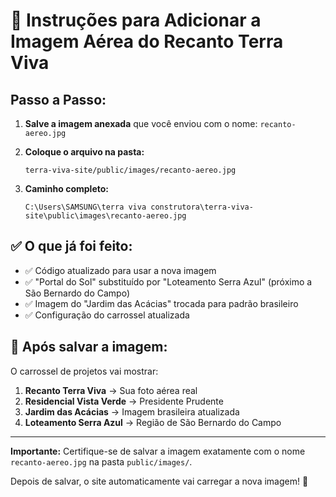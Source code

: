 # 📸 Instruções para Adicionar a Imagem Aérea do Recanto Terra Viva

## Passo a Passo:

1. **Salve a imagem anexada** que você enviou com o nome: `recanto-aereo.jpg`

2. **Coloque o arquivo na pasta:**
   ```
   terra-viva-site/public/images/recanto-aereo.jpg
   ```

3. **Caminho completo:**
   ```
   C:\Users\SAMSUNG\terra viva construtora\terra-viva-site\public\images\recanto-aereo.jpg
   ```

## ✅ O que já foi feito:

- ✅ Código atualizado para usar a nova imagem
- ✅ "Portal do Sol" substituído por "Loteamento Serra Azul" (próximo a São Bernardo do Campo)
- ✅ Imagem do "Jardim das Acácias" trocada para padrão brasileiro
- ✅ Configuração do carrossel atualizada

## 🎯 Após salvar a imagem:

O carrossel de projetos vai mostrar:
1. **Recanto Terra Viva** → Sua foto aérea real
2. **Residencial Vista Verde** → Presidente Prudente
3. **Jardim das Acácias** → Imagem brasileira atualizada
4. **Loteamento Serra Azul** → Região de São Bernardo do Campo

---

**Importante:** Certifique-se de salvar a imagem exatamente com o nome `recanto-aereo.jpg` na pasta `public/images/`.

Depois de salvar, o site automaticamente vai carregar a nova imagem! 🚀
